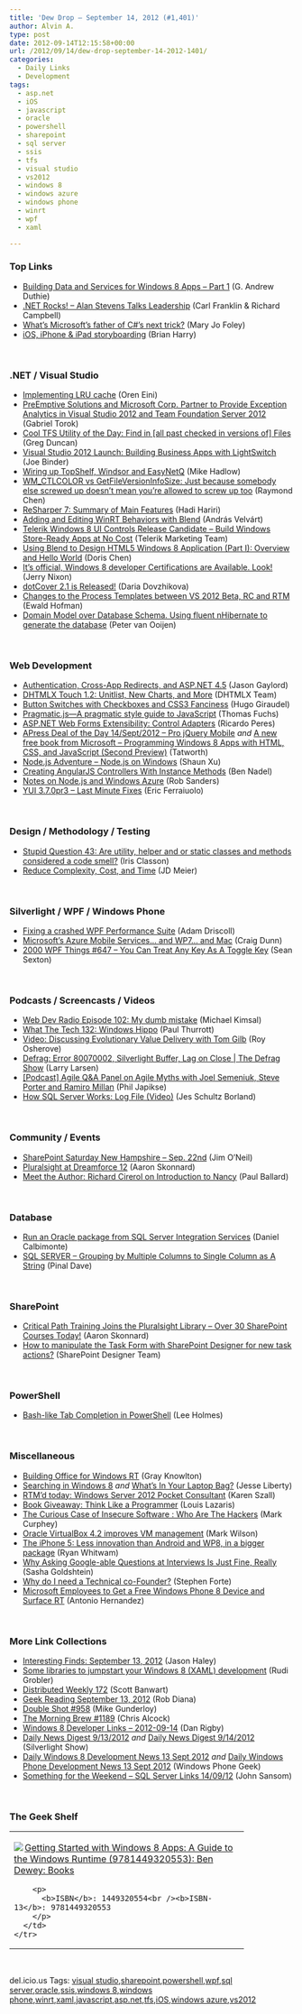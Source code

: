 ```yaml
---
title: 'Dew Drop – September 14, 2012 (#1,401)'
author: Alvin A.
type: post
date: 2012-09-14T12:15:58+00:00
url: /2012/09/14/dew-drop-september-14-2012-1401/
categories:
  - Daily Links
  - Development
tags:
  - asp.net
  - iOS
  - javascript
  - oracle
  - powershell
  - sharepoint
  - sql server
  - ssis
  - tfs
  - visual studio
  - vs2012
  - windows 8
  - windows azure
  - windows phone
  - winrt
  - wpf
  - xaml

---
```

### <a name="top"></a>Top Links

  * <a href="http://feeds.devhammer.net/~r/devhammer/~3/y0f33RBINf8/building-data-and-services-for-windows-8-apps---part-1" target="_blank">Building Data and Services for Windows 8 Apps &#8211; Part 1</a> (G. Andrew Duthie)
  * <a href="http://www.dotnetrocks.com/default.aspx?ShowNum=802" target="_blank">.NET Rocks! &#8211; Alan Stevens Talks Leadership</a> (Carl Franklin & Richard Campbell)
  * <a href="http://www.zdnet.com/whats-microsofts-father-of-cs-next-trick-7000004226/" target="_blank">What&#8217;s Microsoft&#8217;s father of C#&#8217;s next trick?</a> (Mary Jo Foley)
  * <a href="http://blogs.msdn.com/b/bharry/archive/2012/09/13/ios-amp-iphone-storyboarding.aspx" target="_blank">iOS, iPhone & iPad storyboarding</a> (Brian Harry)

&#160;

### <a name="dotnet"></a>.NET / Visual Studio

  * <a href="http://feedproxy.google.com/~r/AyendeRahien/~3/TfsqgjE_xSQ/implementing-lru-cache" target="_blank">Implementing LRU cache</a> (Oren Eini)
  * <a href="http://feedproxy.google.com/~r/PreemptiveSolutionsBlog/~3/SJDZo4GrK5E/351" target="_blank">PreEmptive Solutions and Microsoft Corp. Partner to Provide Exception Analytics in Visual Studio 2012 and Team Foundation Server 2012</a> (Gabriel Torok)
  * <a href="http://coolthingoftheday.blogspot.com/2012/09/cool-tfs-utility-of-day-find-in-all.html" target="_blank">Cool TFS Utility of the Day: Find in [all past checked in versions of] Files</a> (Greg Duncan)
  * <a href="http://blogs.msdn.com/b/lightswitch/archive/2012/09/13/visual-studio-2012-launch-building-business-apps-with-lightswitch-joe-binder.aspx" target="_blank">Visual Studio 2012 Launch: Building Business Apps with LightSwitch</a> (Joe Binder)
  * <a href="http://feedproxy.google.com/~r/CodeRant/~3/xiYED9gFhfs/wiring-up-topshelf-windsor-and-easynetq.html" target="_blank">Wiring up TopShelf, Windsor and EasyNetQ</a> (Mike Hadlow)
  * <a href="http://blogs.msdn.com/b/oldnewthing/archive/2012/09/13/10348876.aspx" target="_blank">WM_CTLCOLOR vs GetFileVersionInfoSize: Just because somebody else screwed up doesn&#8217;t mean you&#8217;re allowed to screw up too</a> (Raymond Chen)
  * <a href="http://blogs.jetbrains.com/dotnet/2012/09/resharper-7-summary-of-main-features/" target="_blank">ReSharper 7: Summary of Main Features</a> (Hadi Hariri)
  * <a href="http://dotneteers.net/blogs/vbandi/archive/2012/09/14/adding-and-editing-winrt-behaviors-with-blend.aspx" target="_blank">Adding and Editing WinRT Behaviors with Blend</a> (András Velvárt)
  * <a href="http://feedproxy.google.com/~r/Telerik/~3/p0eX3_jOaJY/telerik-windows-8-ui-controls-release-candidate-build-windows-store-ready-apps-at-no-cost.aspx" target="_blank">Telerik Windows 8 UI Controls Release Candidate – Build Windows Store-Ready Apps at No Cost</a> (Telerik Marketing Team)
  * <a href="http://blogs.msdn.com/b/dorischen/archive/2012/09/13/using-blend-to-design-html5-windows-8-application-part-i-overview-and-hello-world.aspx" target="_blank">Using Blend to Design HTML5 Windows 8 Application (Part I): Overview and Hello World</a> (Doris Chen)
  * <a href="http://feeds.dzone.com/~r/zones/css/~3/eLxi2Q18uiM/it%E2%80%99s-official-windows-8" target="_blank">It’s official, Windows 8 developer Certifications are Available. Look!</a> (Jerry Nixon)
  * <a href="http://blogs.jetbrains.com/dotnet/2012/09/dotcover-21-is-released/" target="_blank">dotCover 2.1 is Released!</a> (Daria Dovzhikova)
  * <a href="http://blogs.msdn.com/b/visualstudioalm/archive/2012/09/13/changes-to-the-process-templates-between-vs-2012-beta-rc-and-rtm.aspx" target="_blank">Changes to the Process Templates between VS 2012 Beta, RC and RTM</a> (Ewald Hofman)
  * <a href="http://feedproxy.google.com/~r/CodeBetter/~3/4q5jDL6ASGg/" target="_blank">Domain Model over Database Schema. Using fluent nHibernate to generate the database</a> (Peter van Ooijen)

&#160;

### <a name="web"></a>Web Development

  * <a href="http://feeds.jasongaylord.com/~r/JasonNGaylord/~3/PI_1rPqtntA/enableCrossAppRedirects-in-aspnet45" target="_blank">Authentication, Cross-App Redirects, and ASP.NET 4.5</a> (Jason Gaylord)
  * <a href="http://www.dhtmlx.com/blog/?p=1782" target="_blank">DHTMLX Touch 1.2: Unitlist, New Charts, and More</a> (DHTMLX Team)
  * <a href="http://tympanus.net/codrops/2012/09/13/button-switches-with-checkboxes-and-css3-fanciness/" target="_blank">Button Switches with Checkboxes and CSS3 Fanciness</a> (Hugo Giraudel)
  * <a href="http://feedproxy.google.com/~r/miraculous/~3/WcSqf6-p-cc/" target="_blank">Pragmatic.js—A pragmatic style guide to JavaScript</a> (Thomas Fuchs)
  * <a href="http://weblogs.asp.net/ricardoperes/archive/2012/09/13/asp-net-web-forms-extensibility-control-adapters.aspx" target="_blank">ASP.NET Web Forms Extensibility: Control Adapters</a> (Ricardo Peres)
  * <a href="http://geekswithblogs.net/TATWORTH/archive/2012/09/14/apress-deal-of-the-day-14sept2012---pro-jquery-mobile.aspx" target="_blank">APress Deal of the Day 14/Sept/2012 &#8211; Pro jQuery Mobile</a> _and_ <a href="http://geekswithblogs.net/TATWORTH/archive/2012/09/14/a-new-free-book-from-microsoft---programming-windows-8.aspx" target="_blank">A new free book from Microsoft &#8211; Programming Windows 8 Apps with HTML, CSS, and JavaScript (Second Preview)</a> (Tatworth)
  * <a href="http://geekswithblogs.net/shaunxu/archive/2012/09/14/node.js-adventure---node.js-on-windows.aspx" target="_blank">Node.js Adventure &#8211; Node.js on Windows</a> (Shaun Xu)
  * <a href="http://www.bennadel.com/blog/2421-Creating-AngularJS-Controllers-With-Instance-Methods.htm" target="_blank">Creating AngularJS Controllers With Instance Methods</a> (Ben Nadel)
  * <a href="http://feeds.dzone.com/~r/zones/css/~3/Jtt-Dc6gyrI/notes-nodejs-and-windows-azure" target="_blank">Notes on Node.js and Windows Azure</a> (Rob Sanders)
  * <a href="http://feeds.yuiblog.com/~r/YahooUserInterfaceBlog/~3/8a8eFol_X84/" target="_blank">YUI 3.7.0pr3 – Last Minute Fixes</a> (Eric Ferraiuolo)

&#160;

### <a name="design"></a>Design / Methodology / Testing

  * <a href="http://www.irisclasson.com/2012/09/12/stupid-question-43-are-utility-helper-and-or-static-classes-and-methods-considered-a-code-smell/" target="_blank">Stupid Question 43: Are utility, helper and or static classes and methods considered a code smell?</a> (Iris Classon)
  * <a href="http://feedproxy.google.com/~r/jmeier/~3/zHWXChF3ck0/reduce-complexity-cost-and-time.aspx" target="_blank">Reduce Complexity, Cost, and Time</a> (JD Meier)

&#160;

### <a name="silverlight"></a>Silverlight / WPF / Windows Phone

  * <a href="http://csharpening.net/?p=1321" target="_blank">Fixing a crashed WPF Performance Suite</a> (Adam Driscoll)
  * <a href="http://conceptdev.blogspot.com/2012/09/microsofts-azure-mobile-services-and_13.html" target="_blank">Microsoft&#8217;s Azure Mobile Services&#8230; and WP7&#8230; and Mac</a> (Craig Dunn)
  * <a href="http://wpf.2000things.com/2012/09/14/647-you-can-treat-any-key-as-a-toggle-key/" target="_blank">2000 WPF Things #647 – You Can Treat Any Key As A Toggle Key</a> (Sean Sexton)

&#160;

### <a name="podcasts"></a>Podcasts / Screencasts / Videos

  * <a href="http://feedproxy.google.com/~r/WebdevradioPodcastHome/~3/NjOB1gwTQxk/index.php" target="_blank">Web Dev Radio Episode 102: My dumb mistake</a> (Michael Kimsal)
  * <a href="http://www.winsupersite.com/article/podcast-2/tech-132-windows-hippo-144238" target="_blank">What The Tech 132: Windows Hippo</a> (Paul Thurrott)
  * <a href="http://feedproxy.google.com/~r/Iserializable/~3/Gpt690nMpks/video-discussing-evolutionary-value-delivery-with-tom-gilb.html" target="_blank">Video: Discussing Evolutionary Value Delivery with Tom Gilb</a> (Roy Osherove)
  * <a href="http://channel9.msdn.com/Shows/The-Defrag-Show/Defrag-Error-80070002-Silverlight-Buffer-Lag-on-Close" target="_blank">Defrag: Error 80070002, Silverlight Buffer, Lag on Close | The Defrag Show</a> (Larry Larsen)
  * <a href="http://feedproxy.google.com/~r/zero-to-agile/~3/Ber3B4CbgSI/Podcast-Agile-Q-A-Panel-on-Agile-Myths-with-Joel-Semeniuk-Steve-Porter-and-Ramiro-Millan.aspx" target="_blank">[Podcast] Agile Q&A Panel on Agile Myths with Joel Semeniuk, Steve Porter and Ramiro Millan</a> (Phil Japikse)
  * <a href="http://feedproxy.google.com/~r/BrentOzar-SqlServerDba/~3/UHNjUM1ppa4/" target="_blank">How SQL Server Works: Log File (Video)</a> (Jes Schultz Borland)

&#160;

### <a name="events"></a>Community / Events

  * <a href="http://blogs.msdn.com/b/jimoneil/archive/2012/09/13/sharepoint-saturday-new-hampshire-sep-22nd.aspx" target="_blank">SharePoint Saturday New Hampshire – Sep. 22nd</a> (Jim O&#8217;Neil)
  * <a href="http://blog.pluralsight.com/2012/09/13/pluralsight-at-dreamforce-12/" target="_blank">Pluralsight at Dreamforce 12</a> (Aaron Skonnard)
  * <a href="http://blog.pluralsight.com/2012/09/13/meet-the-author-richard-cirerol-on-introduction-to-nancy/" target="_blank">Meet the Author: Richard Cirerol on Introduction to Nancy</a> (Paul Ballard)

&#160;

### <a name="sql"></a>Database

  * <a href="http://feedproxy.google.com/~r/MSSQLTips-LatestSqlServerTips/~3/ZL-S0quKclc/tip.asp" target="_blank">Run an Oracle package from SQL Server Integration Services</a> (Daniel Calbimonte)
  * <a href="http://blog.sqlauthority.com/2012/09/14/sql-server-grouping-by-multiple-columns-to-single-column-as-a-string/" target="_blank">SQL SERVER – Grouping by Multiple Columns to Single Column as A String</a> (Pinal Dave)

&#160;

### <a name="sp"></a>SharePoint

  * <a href="http://blog.pluralsight.com/2012/09/13/critical-path-training-joins-the-pluralsight-library-over-30-sharepoint-courses-today/" target="_blank">Critical Path Training Joins the Pluralsight Library – Over 30 SharePoint Courses Today!</a> (Aaron Skonnard)
  * <a href="http://blogs.msdn.com/b/sharepointdesigner/archive/2012/09/14/how-to-manipulate-the-task-form-with-sharepoint-designer-for-new-task-actions.aspx" target="_blank">How to manipulate the Task Form with SharePoint Designer for new task actions?</a> (SharePoint Designer Team)

&#160;

### <a name="ps"></a>PowerShell

  * <a href="http://www.leeholmes.com/blog/2012/09/13/bash-like-tab-completion-in-powershell/?utm_source=rss&utm_medium=rss&utm_campaign=bash-like-tab-completion-in-powershell" target="_blank">Bash-like Tab Completion in PowerShell</a> (Lee Holmes)

&#160;

### <a name="misc"></a>Miscellaneous

  * <a href="http://blogs.office.com/b/office-next/archive/2012/09/13/building-office-for-windows-rt.aspx" target="_blank">Building Office for Windows RT</a> (Gray Knowlton)
  * <a href="http://feedproxy.google.com/~r/Telerik/~3/JZZltD3ZxdQ/searching-in-windows-8.aspx" target="_blank">Searching in Windows 8</a> _and_ <a href="http://feedproxy.google.com/~r/JesseLiberty-SilverlightGeek/~3/AyzBcx2_xgU/" target="_blank">What’s In Your Laptop Bag?</a> (Jesse Liberty)
  * <a href="http://blogs.msdn.com/b/microsoft_press/archive/2012/09/14/rtm-d-today-windows-server-2012-pocket-consultant.aspx" target="_blank">RTM&#8217;d today: Windows Server 2012 Pocket Consultant</a> (Karen Szall)
  * <a href="http://www.impressivewebs.com/book-giveaway-think-like-a-programmer/" target="_blank">Book Giveaway: Think Like a Programmer</a> (Louis Lazaris)
  * <a href="http://feedproxy.google.com/~r/curphey/~3/da5mowhL30Q/" target="_blank">The Curious Case of Insecure Software : Who Are The Hackers</a> (Mark Curphey)
  * <a href="http://feeds.betanews.com/~r/bn/~3/scUyMz189vw/" target="_blank">Oracle VirtualBox 4.2 improves VM management</a> (Mark Wilson)
  * <a href="http://feedproxy.google.com/~r/ziffdavis/extremetech/~3/7330NLkeQbw/136100-the-iphone-5-less-innovation-than-android-and-wp8-in-a-bigger-package" target="_blank">The iPhone 5: Less innovation than Android and WP8, in a bigger package</a> (Ryan Whitwam)
  * <a href="http://feedproxy.google.com/~r/sashag/~3/Jp4r6Fd_O9U/why-asking-google-able-questions-at-interviews-is-just-fine-really.aspx" target="_blank">Why Asking Google-able Questions at Interviews Is Just Fine, Really</a> (Sasha Goldshtein)
  * <a href="http://feedproxy.google.com/~r/StephenFortesBlog/~3/2JN8G_YLfw0/Why+Do+I+Need+A+Technical+CoFounder.aspx" target="_blank">Why do I need a Technical co-Founder?</a> (Stephen Forte)
  * <a href="http://www.wp7connect.com/2012/09/14/microsoft-employees-to-get-a-free-windows-phone-8-device-and-surface-rt/" target="_blank">Microsoft Employees to Get a Free Windows Phone 8 Device and Surface RT</a> (Antonio Hernandez)

&#160;

### <a name="links"></a>More Link Collections

  * <a href="http://jasonhaley.com/blog/post.aspx?id=e2a7c021-3e6d-46ce-a284-2a2c150a3ce0" target="_blank">Interesting Finds: September 13, 2012</a> (Jason Haley)
  * <a href="http://feedproxy.google.com/~r/RudiGroblerInTheCloud/~3/E1rlorgZIGQ/" target="_blank">Some libraries to jumpstart your Windows 8 (XAML) development</a> (Rudi Grobler)
  * <a href="http://feedproxy.google.com/~r/roguetechnology/~3/22Uys00Gneg/" target="_blank">Distributed Weekly 172</a> (Scott Banwart)
  * <a href="http://feedproxy.google.com/~r/RegularGeek/~3/2LI0IAMZbvs/" target="_blank">Geek Reading September 13, 2012</a> (Rob Diana)
  * <a href="http://afreshcup.com/home/2012/9/14/double-shot-958.html" target="_blank">Double Shot #958</a> (Mike Gunderloy)
  * <a href="http://feedproxy.google.com/~r/ReflectivePerspective/~3/scvIizwAY_A/" target="_blank">The Morning Brew #1189</a> (Chris Alcock)
  * <a href="http://feedproxy.google.com/~r/DanRigby/~3/41TURQtMgyY/" target="_blank">Windows 8 Developer Links – 2012-09-14</a> (Dan Rigby)
  * <a href="http://feedproxy.google.com/~r/silverlightshow/~3/euij9SaNaXo/Daily-News-Digest-9-13-2012.aspx" target="_blank">Daily News Digest 9/13/2012</a>&#160;_and_ <a href="http://feedproxy.google.com/~r/silverlightshow/~3/37XbvqImVbE/Daily-News-Digest-9-14-2012.aspx" target="_blank">Daily News Digest 9/14/2012</a> (Silverlight Show)
  * <a href="http://www.windowsphonegeek.com/windows-8-news/Daily-Windows-8-Development-News-13-Sept-2012" target="_blank">Daily Windows 8 Development News 13 Sept 2012</a> _and_ <a href="http://feedproxy.google.com/~r/Windowsphonegeek/~3/qCJ1-dhsHaY/Daily-Windows-Phone-Development-News-13-Sept-2012" target="_blank">Daily Windows Phone Development News 13 Sept 2012</a> (Windows Phone Geek)
  * <a href="http://www.sqlservercentral.com/blogs/johnsansom/2012/09/14/something-for-the-weekend-sql-server-links-140912/" target="_blank">Something for the Weekend – SQL Server Links 14/09/12</a> (John Sansom)

&#160;

### <a name="shelf"></a>The Geek Shelf

<div style="padding-bottom: 0px; margin: 0px; padding-left: 0px; padding-right: 0px; display: inline; float: none; padding-top: 0px" id="scid:7dc1bd33-94bd-46fd-a20b-0131235bcd47:4bf7143c-bd50-4eb1-8b39-c8ca616dc25b" class="wlWriterEditableSmartContent">
  <table cellspacing="0" cellpadding="2" width="400" border="0" unselectable="on">
    <tr>
      <td valign="top" width="400">
        <p>
          <a title="Getting Started with Windows 8 Apps: A Guide to the Windows Runtime (9781449320553): Ben Dewey: Books" href="http://www.amazon.com/exec/obidos/ASIN/1449320554/alvinashcraft-20"><img data-recalc-dims="1" decoding="async" src="https://i0.wp.com/images.amazon.com/images/P/1449320554.01.MZZZZZZZ.jpg?w=660" border="0" align="left" style="float:left" />Getting Started with Windows 8 Apps: A Guide to the Windows Runtime (9781449320553): Ben Dewey: Books</a>
        </p>
        
        <p>
          <b>ISBN</b>: 1449320554<br /><b>ISBN-13</b>: 9781449320553
        </p>
      </td>
    </tr>
  </table>
</div>

&#160;

<div style="padding-bottom: 0px; margin: 0px; padding-left: 0px; padding-right: 0px; display: inline; float: none; padding-top: 0px" id="scid:0767317B-992E-4b12-91E0-4F059A8CECA8:0846e784-1db8-4181-9772-f712381b6fb9" class="wlWriterEditableSmartContent">
  del.icio.us Tags: <a href="http://del.icio.us/popular/visual+studio" rel="tag">visual studio</a>,<a href="http://del.icio.us/popular/sharepoint" rel="tag">sharepoint</a>,<a href="http://del.icio.us/popular/powershell" rel="tag">powershell</a>,<a href="http://del.icio.us/popular/wpf" rel="tag">wpf</a>,<a href="http://del.icio.us/popular/sql+server" rel="tag">sql server</a>,<a href="http://del.icio.us/popular/oracle" rel="tag">oracle</a>,<a href="http://del.icio.us/popular/ssis" rel="tag">ssis</a>,<a href="http://del.icio.us/popular/windows+8" rel="tag">windows 8</a>,<a href="http://del.icio.us/popular/windows+phone" rel="tag">windows phone</a>,<a href="http://del.icio.us/popular/winrt" rel="tag">winrt</a>,<a href="http://del.icio.us/popular/xaml" rel="tag">xaml</a>,<a href="http://del.icio.us/popular/javascript" rel="tag">javascript</a>,<a href="http://del.icio.us/popular/asp.net" rel="tag">asp.net</a>,<a href="http://del.icio.us/popular/tfs" rel="tag">tfs</a>,<a href="http://del.icio.us/popular/iOS" rel="tag">iOS</a>,<a href="http://del.icio.us/popular/windows+azure" rel="tag">windows azure</a>,<a href="http://del.icio.us/popular/vs2012" rel="tag">vs2012</a>
</div>
